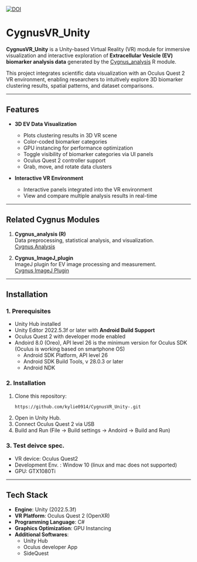 [![DOI](https://zenodo.org/badge/DOI/10.5281/zenodo.16808976.svg)](https://doi.org/10.5281/zenodo.16808976)


# CygnusVR_Unity

**CygnusVR_Unity** is a Unity-based Virtual Reality (VR) module for immersive visualization and interactive exploration of **Extracellular Vesicle (EV) biomarker analysis data** generated by the [Cygnus_analysis](https://github.com/yeinchung/Cygnus.git) R module.

This project integrates scientific data visualization with an Oculus Quest 2 VR environment, enabling researchers to intuitively explore 3D biomarker clustering results, spatial patterns, and dataset comparisons.

---

## Features
- **3D EV Data Visualization**
  - Plots clustering results in 3D VR scene
  - Color-coded biomarker categories
  - GPU instancing for performance optimization
  - Toggle visibility of biomarker categories via UI panels
  - Oculus Quest 2 controller support
  - Grab, move, and rotate data clusters

- **Interactive VR Environment**
  - Interactive panels integrated into the VR environment
  - View and compare multiple analysis results in real-time

---

## Related Cygnus Modules
1. **Cygnus_analysis (R)**  
   Data preprocessing, statistical analysis, and visualization.  
   [Cygnus Analysis](https://github.com/yeinchung/Cygnus.git)

2. **Cygnus_ImageJ_plugin**  
   ImageJ plugin for EV image processing and measurement.  
   [Cygnus ImageJ Plugin](https://github.com/YOUR_USERNAME/Cygnus_ImageJ_plugin)

--- 

## Installation
### 1. Prerequisites
- Unity Hub installed
- Unity Editor 2022.5.3f or later with **Android Build Support**
- Oculus Quest 2 with developer mode enabled
- Andoird 8.0 (Oreo), API level 26 is the minimum version for Oculus SDK (Oculus is working based on smartphone OS)
  - Android SDK Platform, API level 26
  - Android SDK Build Tools, v 28.0.3 or later
  - Android NDK


### 2. Installation
1. Clone this repository:
   ```bash
   https://github.com/kylie0914/CygnusVR_Unity-.git

2. Open in Unity Hub.
3. Connect Oculus Quest 2 via USB
4. Build and Run (File -> Build settings -> Andoird -> Build and Run)

### 3. Test deivce spec.
- VR device: Oculus Quest2
- Development Env. : Window 10 (linux and mac does not supported)
- GPU: GTX1080Ti
  
--- 

## Tech Stack
- **Engine**: Unity (2022.5.3f)
- **VR Platform**: Oculus Quest 2 (OpenXR)
- **Programming Language**: C#
- **Graphics Optimization**: GPU Instancing
- **Additional Softwares**:
  - Unity Hub
  - Oculus developer App
  - SideQuest
  

   
